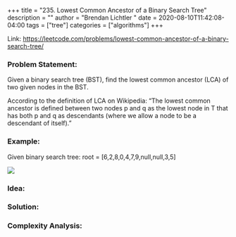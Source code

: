 +++
title = "235. Lowest Common Ancestor of a Binary Search Tree"
description = ""
author = "Brendan Lichtler "
date = 2020-08-10T11:42:08-04:00
tags = ["tree"]
categories = ["algorithms"]
+++

Link:
https://leetcode.com/problems/lowest-common-ancestor-of-a-binary-search-tree/

<h3>Problem Statement:</h3>

Given a binary search tree (BST), find the lowest common ancestor (LCA) of two given nodes in the BST.

According to the definition of LCA on Wikipedia: “The lowest common ancestor is defined between two nodes p and q as the lowest node in T that has both p and q as descendants (where we allow a node to be a descendant of itself).”

<h3>Example:</h3>
Given binary search tree:  root = [6,2,8,0,4,7,9,null,null,3,5]

<img src="https://assets.leetcode.com/uploads/2018/12/14/binarysearchtree_improved.png"></img>

<h3>Idea:</h3>


<h3>Solution:</h3>


<h3>Complexity Analysis:</h3>


